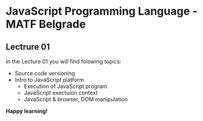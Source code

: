# JavaScript Programming Language - MATF Belgrade

## Lectrure 01

In the Lecture 01 you will find folowing topics:

- Source code versioning
- Intro to JavaScript platform
  - Execution of JavaScript program
  - JavaScript exectuion context
  - JavaScript & browser, DOM manipulation

**Happy learning!**
